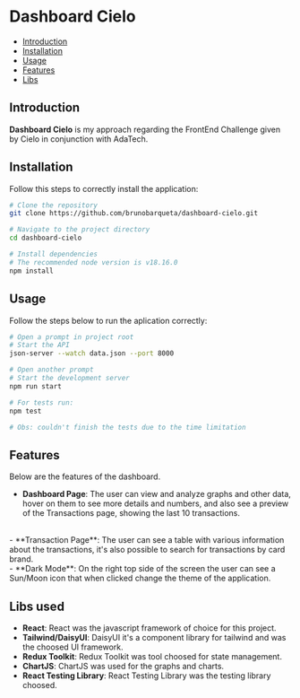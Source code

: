 # Dashboard Cielo
- [Introduction](#introduction)
- [Installation](#installation)
- [Usage](#usage)
- [Features](#features)
- [Libs](#libs)

## Introduction

**Dashboard Cielo** is my approach regarding the FrontEnd Challenge given by Cielo in conjunction with AdaTech.

## Installation

Follow this steps to correctly install the application:

```bash
# Clone the repository
git clone https://github.com/brunobarqueta/dashboard-cielo.git

# Navigate to the project directory
cd dashboard-cielo

# Install dependencies
# The recommended node version is v18.16.0
npm install
```

## Usage

Follow the steps below to run the aplication correctly:

```bash
# Open a prompt in project root
# Start the API
json-server --watch data.json --port 8000

# Open another prompt
# Start the development server
npm run start

# For tests run:
npm test

# Obs: couldn't finish the tests due to the time limitation
```

## Features

Below are the features of the dashboard.

- **Dashboard Page**: The user can view and analyze graphs and other data, hover on them to see more details and numbers, and also see a preview of the Transactions page, showing the last 10 transactions.
<br>
- **Transaction Page**: The user can see a table with various information about the transactions, it's also possible to search for transactions by card brand.
<br>
- **Dark Mode**: On the right top side of the screen the user can see a Sun/Moon icon that when clicked change the theme of the application.

## Libs used

- **React**: React was the javascript framework of choice for this project.
- **Tailwind/DaisyUI**: DaisyUI it's a component library for tailwind and was the choosed UI framework.
- **Redux Toolkit**: Redux Toolkit was tool choosed for state management.
- **ChartJS**: ChartJS was used for the graphs and charts.
- **React Testing Library**: React Testing Library was the testing library choosed.
